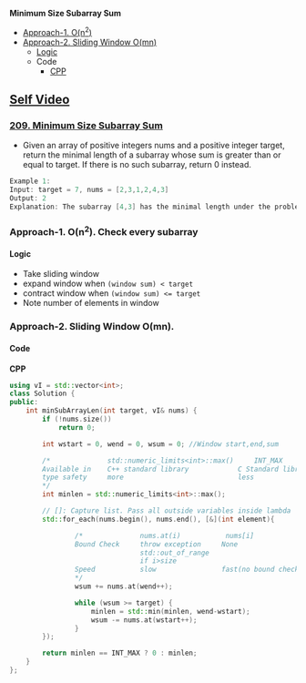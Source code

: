 **Minimum Size Subarray Sum**
- [Approach-1. O(n<sup>2</sup>)](#a1)
- [Approach-2. Sliding Window O(mn)](#a2)
  - [Logic](#l)
  - Code
    - [CPP](#cpp)

## [Self Video](https://youtu.be/ZJxLAncsAso)

### [209. Minimum Size Subarray Sum](https://leetcode.com/problems/minimum-size-subarray-sum/description/)
- Given an array of positive integers nums and a positive integer target, return the minimal length of a subarray  whose sum is greater than or equal to target. If there is no such subarray, return 0 instead.
```c
Example 1:
Input: target = 7, nums = [2,3,1,2,4,3]
Output: 2
Explanation: The subarray [4,3] has the minimal length under the problem constraint.
```

### Approach-1. O(n<sup>2</sup>). Check every subarray
<a name=l></a>
#### Logic
- Take sliding window
- expand window when `(window sum) < target`
- contract window when `(window sum) <= target`
- Note number of elements in window
<a name=a2></a>
### Approach-2. Sliding Window O(mn). 
#### Code
<a name=cpp></a>
**CPP**
```cpp
using vI = std::vector<int>;
class Solution {
public:
    int minSubArrayLen(int target, vI& nums) {
        if (!nums.size())
            return 0;

        int wstart = 0, wend = 0, wsum = 0; //Window start,end,sum

        /*              std::numeric_limits<int>::max()     INT_MAX
        Available in    C++ standard library            C Standard library(<climits>)
        type safety     more                            less
        */
        int minlen = std::numeric_limits<int>::max();

        // []: Capture list. Pass all outside variables inside lambda
        std::for_each(nums.begin(), nums.end(), [&](int element){

                /*              nums.at(i)           nums[i]
                Bound Check     throw exception     None
                                std::out_of_range
                                if i>size
                Speed           slow                fast(no bound check overhead)
                */
                wsum += nums.at(wend++);

                while (wsum >= target) {
                    minlen = std::min(minlen, wend-wstart);
                    wsum -= nums.at(wstart++);
                }
        });

        return minlen == INT_MAX ? 0 : minlen;
    }
};
```

